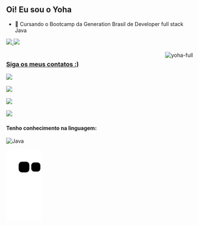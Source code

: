 
## Oi! Eu sou o Yoha 

- 🚀 Cursando o Bootcamp da Generation Brasil de Developer full stack Java
<div>
 <a href="https://github.com/Yehokhananlima">
 <img height="180em" src="[![Anurag's GitHub stats](https://github-readme-stats.vercel.app/api? 
  Username = anuraghazra & show_icons = true & theme = radical ))](https://github.com/anuraghazra/github-readme-stats)"/>
 <img height="180em" src="https://github-readme-stats.vercel.app/api/top-langs/?username=Yehokh[![Anurag's GitHub stats](https://github-readme-stats.vercel.app/api?username=anuraghazra)](https://github.com/anuraghazra/github-readme-stats)ananlima&layout=compact&langs_count=7&theme=dracula"/>
 </div>
 <div style="display: inline_block"><br>
 <img align="right" alt="yoha-full" src="https://media.giphy.com/media/ASd0Ukj0y3qMM/giphy.gif">
</div>
 
 ### Siga os meus contatos :)
<div>
 <a href="https://instagram.com/yoha_nann" target="_blank"><img src="https://img.shields.io/badge/-Instagram-%23E4405F?style=for-the-badge&logo=instagram&logoColor=white"  target="_blank"></a>
 
 <a href="https://discord.gg/Cfx2F4QQ" target="_blank"><img src="https://img.shields.io/badge/Discord-7289DA?style=for-the-badge&logo=discord&logoColor=white" target="_blank"></a> 
  
 <a href = "mailto:yoha.limaa@gmail.com"><img src="https://img.shields.io/badge/-Gmail-%23333?style=for-the-badge&logo=gmail&logoColor=white" target="_blank"></a>
  
 <a href="https://www.linkedin.com/in/yehokhanan-lima-29228b189" target="_blank"><img src="https://img.shields.io/badge/-LinkedIn-%230077B5?style=for-the-badge&logo=linkedin&logoColor=white" target="_blank"></a> 

 #### Tenho conhecimento na linguagem:
 ![Java](https://img.shields.io/badge/-Java-000000?style=flat&logo=java) 
</div>
 
 ![Snake animation](https://github.com/rafaballerini/rafaballerini/blob/output/github-contribution-grid-snake.svg)

 
 
